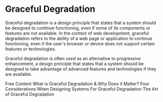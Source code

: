 # Graceful Degradation

Graceful degradation is a design principle that states that a system should be designed to continue functioning, even if some of its components or features are not available. In the context of web development, graceful degradation refers to the ability of a web page or application to continue functioning, even if the user's browser or device does not support certain features or technologies.

Graceful degradation is often used as an alternative to progressive enhancement, a design principle that states that a system should be designed to take advantage of advanced features and technologies if they are available.

<ResourceGroupTitle>Free Content</ResourceGroupTitle>
<BadgeLink colorScheme='yellow' badgeText='Read' href='https://blog.hubspot.com/website/graceful-degradation'>What is Graceful Degradation & Why Does it Matter?</BadgeLink>
<BadgeLink colorScheme='yellow' badgeText='Read' href='https://newrelic.com/blog/best-practices/design-software-for-graceful-degradation'>Four Considerations When Designing Systems For Graceful Degradation</BadgeLink>
<BadgeLink colorScheme='yellow' badgeText='Read' href='https://farfetchtechblog.com/en/blog/post/the-art-of-failure-ii-graceful-degradation/'>The Art of Graceful Degradation</BadgeLink>

